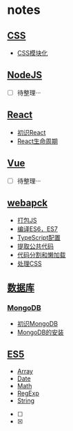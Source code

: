 # notes

## [CSS](./CSS)

- [CSS模块化](./CSS/CSS模块化.md)


## [NodeJS](./NodeJS)
- [ ] 待整理···


## [React](./react)
- [初识React](./react/react.md)
- [React生命周期](./react/react生命周期.md)



## [Vue](./Vue)
- [ ] 待整理···


## [webapck](./webpack学习笔记)

- [打包JS](./webpack学习笔记/3-2-打包js/打包JS.md)
- [编译ES6，ES7](./webpack学习笔记/3-3-编译ES6-7/编译ES6-7.md)
- [TypeScript配置](./webpack学习笔记/3-4-TypeScript配置/Typescript配置.md)
- [提取公共代码](./webpack学习笔记/3-5提取公共代码/提取公共代码.md)
- [代码分割和懒加载](./webpack学习笔记/3-6代码分割和懒加载/代码分割和懒加载.md)
- [处理CSS](./webpack学习笔记/3-9处理CSS/处理CSS.md)


## [数据库](./数据库)
### [MongoDB](./数据库/MongoDB)

- [初识MongoDB](./数据库/MongoDB/初识MongoDB.md)
- [MongoDB的安装](./数据库/MongoDB/MongoDB的安装.md)



## [ES5](./ES5)
- [Array](./ES5/Array.md)
- [Date](./ES5/Date.md)
- [Math](./ES5/Math.md)
- [RegExp](./ES5/RegExp.md)
- [String](./ES5/String.md)



- [ ] 
- [x] 

